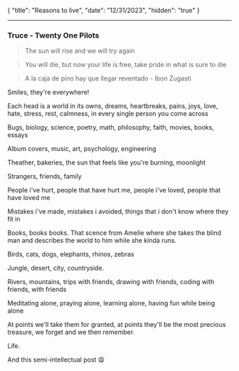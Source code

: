 {
"title": "Reasons to live",
"date": "12/31/2023",
"hidden": "true"
}

---

### Truce - Twenty One Pilots

> The sun will rise and we will try again

> You will die, but now your life is free, take pride in what is sure to die

> A la caja de pino hay que llegar reventado - Ibon Zugasti

Smiles, they're everywhere!

Each head is a world in its owns, dreams, heartbreaks, pains, joys, love, hate, stress, rest, calmness, in every single person you come across

Bugs, biology, science, poetry, math, philosophy, faith, movies, books, essays

Album covers, music, art, psychology, engineering

Theather, bakeries, the sun that feels like you're burning, moonlight

Strangers, friends, family

People i've hurt, people that have hurt me, people i've loved, people that have loved me

Mistakes i've made, mistakes i avoided, things that i don't know where they fit in

Books, books books. That scence from Amelie where she takes the blind man and describes the world to him while she kinda runs.

Birds, cats, dogs, elephants, rhinos, zebras

Jungle, desert, city, countryside.

Rivers, mountains, trips with friends, drawing with friends, coding with friends, with friends

Meditating alone, praying alone, learning alone, having fun while being alone

At points we'll take them for granted, at points they'll be the most precious treasure, we forget and we then remember.

Life.

And this semi-intellectual post 😩
